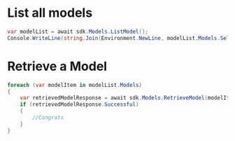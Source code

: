 # List all models
```csharp
var modelList = await sdk.Models.ListModel();
Console.WriteLine(string.Join(Environment.NewLine, modelList.Models.Select(r => r.Id)));
```
# Retrieve a Model
```csharp
foreach (var modelItem in modelList.Models)
{
    var retrievedModelResponse = await sdk.Models.RetrieveModel(modelItem.Id);
    if (retrievedModelResponse.Successful)
    {
        //Congrats
    }
}

```